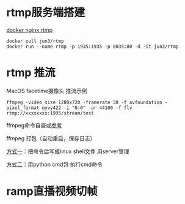 # rtmp服务端搭建

[docker nginx rtmp](https://github.com/leaderyangzi/rtmp)

```shell
docker pull jun3/rtmp
docker run --name rtmp -p 1935:1935 -p 8035:80 -d -it jun3/rtmp
```

# rtmp 推流

MacOS facetime摄像头 推流示例

```shell
ffmpeg -video_size 1280x720 -framerate 30 -f avfoundation -pixel_format uyvy422 -i "0:0" -ar 44100 -f flv rtmp://xxxxxxxx:1935/stream/test
```

ffmpeg命令自查或[参考](https://www.jianshu.com/p/049d03705a81)

ffmpeg 打包（自动重启，保存日志）

[方式一](https://wwc.lanzoum.com/i5z8k0kr5kra)：把命令后写成linux shell文件 用server管理

[方式二](http://amoffat.github.io/sh/)：用python cmd包 执行cmd命令



# ramp直播视频切帧

